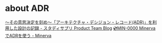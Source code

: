 # about ADR
[〜その意思決定を刻め〜「アーキテクチャ・デシジョン・レコード(ADR)」を利用した設計の記録 - スタディサプリ Product Team Blog](https://blog.studysapuri.jp/entry/architecture_decision_records)
[💿MIN-0000 MinervaでADRを使う - Minerva](https://minerva.mamansoft.net/%F0%9F%92%BFADR/%F0%9F%92%BFMIN-0000+Minerva%E3%81%A7ADR%E3%82%92%E4%BD%BF%E3%81%86)